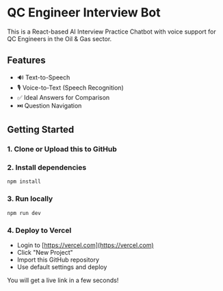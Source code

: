 # QC Engineer Interview Bot

This is a React-based AI Interview Practice Chatbot with voice support for QC Engineers in the Oil & Gas sector.

## Features
- 🔊 Text-to-Speech
- 🎙️ Voice-to-Text (Speech Recognition)
- ✅ Ideal Answers for Comparison
- ⏭️ Question Navigation

## Getting Started

### 1. Clone or Upload this to GitHub

### 2. Install dependencies
```
npm install
```

### 3. Run locally
```
npm run dev
```

### 4. Deploy to Vercel
- Login to [https://vercel.com](https://vercel.com)
- Click "New Project"
- Import this GitHub repository
- Use default settings and deploy

You will get a live link in a few seconds!
